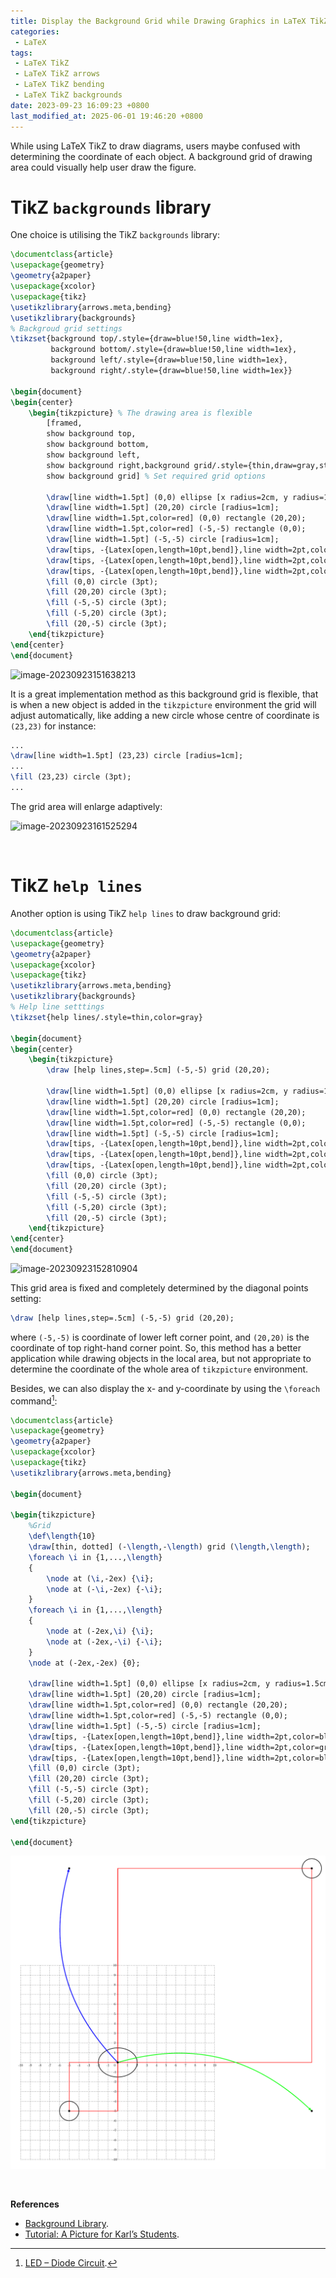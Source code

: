 ```yaml
---
title: Display the Background Grid while Drawing Graphics in LaTeX TikZ
categories: 
 - LaTeX
tags:
 - LaTeX TikZ
 - LaTeX TikZ arrows
 - LaTeX TikZ bending
 - LaTeX TikZ backgrounds
date: 2023-09-23 16:09:23 +0800
last_modified_at: 2025-06-01 19:46:20 +0800
---
```


While using LaTeX TikZ to draw diagrams, users maybe confused with determining the coordinate of each object. A background grid of drawing area could visually help user draw the figure.

# TikZ `backgrounds` library

One choice is utilising the TikZ `backgrounds` library:

```latex
\documentclass{article}
\usepackage{geometry} 
\geometry{a2paper}
\usepackage{xcolor}
\usepackage{tikz}
\usetikzlibrary{arrows.meta,bending}
\usetikzlibrary{backgrounds}
% Backgroud grid settings
\tikzset{background top/.style={draw=blue!50,line width=1ex},
         background bottom/.style={draw=blue!50,line width=1ex},
         background left/.style={draw=blue!50,line width=1ex},
         background right/.style={draw=blue!50,line width=1ex}} 

\begin{document}
\begin{center}
	\begin{tikzpicture} % The drawing area is flexible
		[framed,
		show background top,
		show background bottom,
		show background left,
		show background right,background grid/.style={thin,draw=gray,step=0.5cm},
		show background grid] % Set required grid options
		
		\draw[line width=1.5pt] (0,0) ellipse [x radius=2cm, y radius=1.5cm];
		\draw[line width=1.5pt] (20,20) circle [radius=1cm];
		\draw[line width=1.5pt,color=red] (0,0) rectangle (20,20);
		\draw[line width=1.5pt,color=red] (-5,-5) rectangle (0,0);
		\draw[line width=1.5pt] (-5,-5) circle [radius=1cm];
		\draw[tips, -{Latex[open,length=10pt,bend]},line width=2pt,color=blue] (0,0) to [bend left] (-5,20);
		\draw[tips, -{Latex[open,length=10pt,bend]},line width=2pt,color=green] (0,0) to [bend left] (20,-5);
		\draw[tips, -{Latex[open,length=10pt,bend]},line width=2pt,color=blue] (0,0) to [bend left] (-5,20);
		\fill (0,0) circle (3pt); 
		\fill (20,20) circle (3pt); 
		\fill (-5,-5) circle (3pt);
		\fill (-5,20) circle (3pt);
		\fill (20,-5) circle (3pt); 
	\end{tikzpicture}
\end{center}
\end{document}
```

![image-20230923151638213](https://raw.githubusercontent.com/Ma1017/blog-images/main/imgs/image-20230923151638213.png)

It is a great implementation method as this background grid is flexible, that is when a new object is added in the `tikzpicture` environment the grid will adjust automatically, like adding a new circle whose centre of coordinate is `(23,23)` for instance:

```latex
...
\draw[line width=1.5pt] (23,23) circle [radius=1cm];
...
\fill (23,23) circle (3pt);
...
```

The grid area will enlarge adaptively:

![image-20230923161525294](https://raw.githubusercontent.com/Ma1017/blog-images/main/imgs/image-20230923161525294.png)

<br>

# TikZ `help lines` 

Another option is using TikZ `help lines` to draw background grid:

```latex
\documentclass{article}
\usepackage{geometry} 
\geometry{a2paper}
\usepackage{xcolor}
\usepackage{tikz}
\usetikzlibrary{arrows.meta,bending}
\usetikzlibrary{backgrounds}
% Help line setttings
\tikzset{help lines/.style=thin,color=gray}

\begin{document}
\begin{center}
	\begin{tikzpicture}
		\draw [help lines,step=.5cm] (-5,-5) grid (20,20);
		
		\draw[line width=1.5pt] (0,0) ellipse [x radius=2cm, y radius=1.5cm];
		\draw[line width=1.5pt] (20,20) circle [radius=1cm];
		\draw[line width=1.5pt,color=red] (0,0) rectangle (20,20);
		\draw[line width=1.5pt,color=red] (-5,-5) rectangle (0,0);
		\draw[line width=1.5pt] (-5,-5) circle [radius=1cm];
		\draw[tips, -{Latex[open,length=10pt,bend]},line width=2pt,color=blue] (0,0) to [bend left] (-5,20);
		\draw[tips, -{Latex[open,length=10pt,bend]},line width=2pt,color=green] (0,0) to [bend left] (20,-5);
		\draw[tips, -{Latex[open,length=10pt,bend]},line width=2pt,color=blue] (0,0) to [bend left] (-5,20);
		\fill (0,0) circle (3pt); 
		\fill (20,20) circle (3pt); 
		\fill (-5,-5) circle (3pt);
		\fill (-5,20) circle (3pt);
		\fill (20,-5) circle (3pt); 
	\end{tikzpicture}
\end{center}
\end{document}
```

![image-20230923152810904](https://raw.githubusercontent.com/Ma1017/blog-images/main/imgs/image-20230923152810904.png)

This grid area is fixed and completely determined by the diagonal points setting:

```latex
\draw [help lines,step=.5cm] (-5,-5) grid (20,20);
```

where `(-5,-5)` is coordinate of lower left corner point, and `(20,20)` is the coordinate of top right-hand corner point. So, this method has a better application while drawing objects in the local area, but not appropriate to determine the coordinate of the whole area of `tikzpicture` environment. 

Besides, we can also display the x- and y-coordinate by using the `\foreach` command[^1]:

```latex
\documentclass{article}
\usepackage{geometry} 
\geometry{a2paper}
\usepackage{xcolor}
\usepackage{tikz}
\usetikzlibrary{arrows.meta,bending}

\begin{document}

\begin{tikzpicture}
	%Grid
	\def\length{10}
	\draw[thin, dotted] (-\length,-\length) grid (\length,\length);
	\foreach \i in {1,...,\length}
	{
		\node at (\i,-2ex) {\i};
		\node at (-\i,-2ex) {-\i};	
	}
	\foreach \i in {1,...,\length}
	{
		\node at (-2ex,\i) {\i};	
		\node at (-2ex,-\i) {-\i};	
	}
	\node at (-2ex,-2ex) {0};

	\draw[line width=1.5pt] (0,0) ellipse [x radius=2cm, y radius=1.5cm];
	\draw[line width=1.5pt] (20,20) circle [radius=1cm];
	\draw[line width=1.5pt,color=red] (0,0) rectangle (20,20);
	\draw[line width=1.5pt,color=red] (-5,-5) rectangle (0,0);
	\draw[line width=1.5pt] (-5,-5) circle [radius=1cm];
	\draw[tips, -{Latex[open,length=10pt,bend]},line width=2pt,color=blue] (0,0) to [bend left] (-5,20);
	\draw[tips, -{Latex[open,length=10pt,bend]},line width=2pt,color=green] (0,0) to [bend left] (20,-5);
	\draw[tips, -{Latex[open,length=10pt,bend]},line width=2pt,color=blue] (0,0) to [bend left] (-5,20);
	\fill (0,0) circle (3pt); 
	\fill (20,20) circle (3pt); 
	\fill (-5,-5) circle (3pt);
	\fill (-5,20) circle (3pt);
	\fill (20,-5) circle (3pt); 
\end{tikzpicture}

\end{document}
```

![image-20250601194531850](https://raw.githubusercontent.com/HelloWorld-1017/blog-images-1/main/imgs/202506011945030.png)

<br>

**References**

- [Background Library](https://tikz.dev/library-backgrounds).
- [Tutorial: A Picture for Karl’s Students](https://tikz.dev/tutorial#autosec-69).

[^1]: [LED – Diode Circuit](https://tikz.net/led-diode-circuit/).
